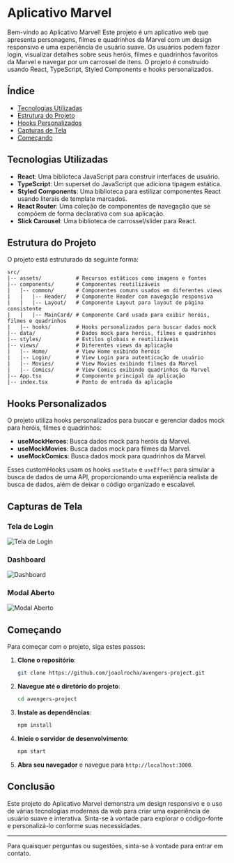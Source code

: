 
# Aplicativo Marvel

Bem-vindo ao Aplicativo Marvel! Este projeto é um aplicativo web que apresenta personagens, filmes e quadrinhos da Marvel com um design responsivo e uma experiência de usuário suave. Os usuários podem fazer login, visualizar detalhes sobre seus heróis, filmes e quadrinhos favoritos da Marvel e navegar por um carrossel de itens. O projeto é construído usando React, TypeScript, Styled Components e hooks personalizados.

## Índice

- [Tecnologias Utilizadas](#tecnologias-utilizadas)
- [Estrutura do Projeto](#estrutura-do-projeto)
- [Hooks Personalizados](#hooks-personalizados)
- [Capturas de Tela](#capturas-de-tela)
- [Começando](#começando)

## Tecnologias Utilizadas

- **React**: Uma biblioteca JavaScript para construir interfaces de usuário.
- **TypeScript**: Um superset do JavaScript que adiciona tipagem estática.
- **Styled Components**: Uma biblioteca para estilizar componentes React usando literais de template marcados.
- **React Router**: Uma coleção de componentes de navegação que se compõem de forma declarativa com sua aplicação.
- **Slick Carousel**: Uma biblioteca de carrossel/slider para React.

## Estrutura do Projeto

O projeto está estruturado da seguinte forma:

```
src/
|-- assets/           # Recursos estáticos como imagens e fontes
|-- components/       # Componentes reutilizáveis
|   |-- common/       # Componentes comuns usados em diferentes views
|   |   |-- Header/   # Componente Header com navegação responsiva
|   |   |-- Layout/   # Componente Layout para layout de página consistente
|   |   |-- MainCard/ # Componente Card usado para exibir heróis, filmes e quadrinhos
|   |-- hooks/        # Hooks personalizados para buscar dados mock
|-- data/             # Dados mock para heróis, filmes e quadrinhos
|-- styles/           # Estilos globais e reutilizáveis
|-- views/            # Diferentes views da aplicação
|   |-- Home/         # View Home exibindo heróis
|   |-- Login/        # View Login para autenticação de usuário
|   |-- Movies/       # View Movies exibindo filmes da Marvel
|   |-- Comics/       # View Comics exibindo quadrinhos da Marvel
|-- App.tsx           # Componente principal da aplicação
|-- index.tsx         # Ponto de entrada da aplicação
```

## Hooks Personalizados

O projeto utiliza hooks personalizados para buscar e gerenciar dados mock para heróis, filmes e quadrinhos:

- **useMockHeroes**: Busca dados mock para heróis da Marvel.
- **useMockMovies**: Busca dados mock para filmes da Marvel.
- **useMockComics**: Busca dados mock para quadrinhos da Marvel.

Esses customHooks usam os hooks `useState` e `useEffect` para simular a busca de dados de uma API, proporcionando uma experiência realista de busca de dados, além de deixar o código organizado e escalavel.

## Capturas de Tela

### Tela de Login

![Tela de Login](path/to/login-screen.png)

### Dashboard

![Dashboard](path/to/dashboard.png)

### Modal Aberto

![Modal Aberto](path/to/modal-open.png)

## Começando

Para começar com o projeto, siga estes passos:

1. **Clone o repositório**:

   ```sh
   git clone https://github.com/joaolrocha/avengers-project.git
   ```

2. **Navegue até o diretório do projeto**:

   ```sh
   cd avengers-project
   ```

3. **Instale as dependências**:

   ```sh
   npm install
   ```

4. **Inicie o servidor de desenvolvimento**:

   ```sh
   npm start
   ```

5. **Abra seu navegador** e navegue para `http://localhost:3000`.

## Conclusão

Este projeto do Aplicativo Marvel demonstra um design responsivo e o uso de várias tecnologias modernas da web para criar uma experiência de usuário suave e interativa. Sinta-se à vontade para explorar o código-fonte e personalizá-lo conforme suas necessidades.

---

Para quaisquer perguntas ou sugestões, sinta-se à vontade para entrar em contato.
```
